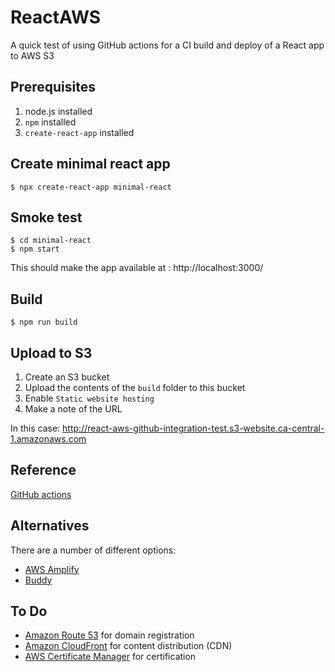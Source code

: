 # ReactAWS

A quick test of using GitHub actions for a CI build and deploy of a React app to AWS S3

## Prerequisites

1. node.js installed
2. `npm` installed
3. `create-react-app` installed

## Create minimal react app

    $ npx create-react-app minimal-react

## Smoke test

    $ cd minimal-react
    $ npm start

This should make the app available at : http://localhost:3000/

## Build

    $ npm run build

## Upload to S3

1. Create an S3 bucket
2. Upload the contents of the `build` folder to this bucket
3. Enable `Static website hosting`
4. Make a note of the URL

In this case: http://react-aws-github-integration-test.s3-website.ca-central-1.amazonaws.com

## Reference

[GitHub actions](http://help.github.com/en/actions/automating-your-workflow-with-github-actions/workflow-syntax-for-github-actions)

## Alternatives

There are a number of different options:

* [AWS Amplify](http://aws.amazon.com/amplify/)
* [Buddy](http://buddy.works/)

## To Do

* [Amazon Route 53](http://aws.amazon.com/route53/) for domain registration
* [Amazon CloudFront](http://aws.amazon.com/cloudfront/) for content distribution (CDN)
* [AWS Certificate Manager](http://aws.amazon.com/certificate-manager/) for certification

